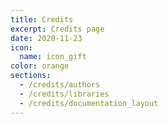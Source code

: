 ```yaml
---
title: Credits
excerpt: Credits page
date: 2020-11-23
icon:
  name: icon_gift
color: orange
sections:
  - /credits/authors
  - /credits/libraries
  - /credits/documentation_layout
---
```


